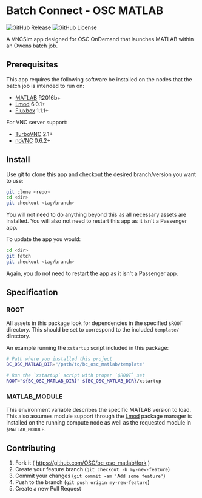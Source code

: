 # Batch Connect - OSC MATLAB

![GitHub Release](https://img.shields.io/github/release/osc/bc_osc_matlab.svg)
![GitHub License](https://img.shields.io/github/license/osc/bc_osc_matlab.svg)

A VNCSim app designed for OSC OnDemand that launches MATLAB within an Owens
batch job.

## Prerequisites

This app requires the following software be installed on the nodes that the
batch job is intended to run on:

- [MATLAB](https://www.mathworks.com/) R2016b+
- [Lmod](https://www.tacc.utexas.edu/research-development/tacc-projects/lmod) 6.0.1+
- [Fluxbox](http://fluxbox.org/) 1.1.1+

For VNC server support:

- [TurboVNC](http://www.turbovnc.org/) 2.1+
- [noVNC](https://github.com/novnc/noVNC) 0.6.2+

## Install

Use git to clone this app and checkout the desired branch/version you want to
use:

```sh
git clone <repo>
cd <dir>
git checkout <tag/branch>
```

You will not need to do anything beyond this as all necessary assets are
installed. You will also not need to restart this app as it isn't a Passenger
app.

To update the app you would:

```sh
cd <dir>
git fetch
git checkout <tag/branch>
```

Again, you do not need to restart the app as it isn't a Passenger app.

## Specification

### ROOT

All assets in this package look for dependencies in the specified `$ROOT`
directory. This should be set to correspond to the included `template/`
directory.

An example running the `xstartup` script included in this package:

```sh
# Path where you installed this project
BC_OSC_MATLAB_DIR="/path/to/bc_osc_matlab/template"

# Run the `xstartup` script with proper `$ROOT` set
ROOT="${BC_OSC_MATLAB_DIR}" ${BC_OSC_MATLAB_DIR}/xstartup
```

### MATLAB_MODULE


This environment variable describes the specific MATLAB version to load. This
also assumes module support through the
[Lmod](https://www.tacc.utexas.edu/research-development/tacc-projects/lmod)
package manager is installed on the running compute node as well as the
requested module in `$MATLAB_MODULE`.

## Contributing

1. Fork it ( https://github.com/OSC/bc_osc_matlab/fork )
2. Create your feature branch (`git checkout -b my-new-feature`)
3. Commit your changes (`git commit -am 'Add some feature'`)
4. Push to the branch (`git push origin my-new-feature`)
5. Create a new Pull Request
